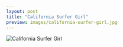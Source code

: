 ```yaml
---
layout: post
title: "California Surfer Girl"
preview: images/california-surfer-girl.jpg
---
```


![California Surfer Girl](/images/california-surfer-girl.jpg)
